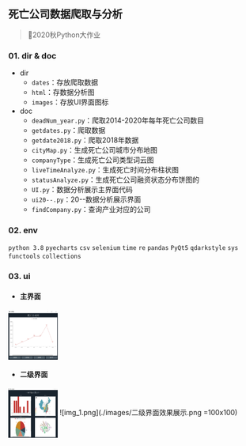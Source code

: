 ## 死亡公司数据爬取与分析

> 📝2020秋Python大作业
> 

### 01. dir & doc
- dir
  - `dates`：存放爬取数据
  - `html`：存数据分析图
  - `images`：存放UI界面图标
- doc
  - `deadNum_year.py`：爬取2014-2020年每年死亡公司数目
  - `getdates.py`：爬取数据
  - `getdate2018.py`：爬取2018年数据
  - `cityMap.py`：生成死亡公司城市分布地图
  - `companyType`：生成死亡公司类型词云图
  - `liveTimeAnalyze.py`：生成死亡时间分布柱状图
  - `statusAnalyze.py`：生成死亡公司融资状态分布饼图的
  - `UI.py`：数据分析展示主界面代码
  - `ui20--.py`：20--数据分析展示界面
  - `findCompany.py`：查询产业对应的公司

### 02. env
`python 3.8`
`pyecharts` `csv` `selenium` `time` `re` `pandas` `PyQt5` `qdarkstyle` `sys` `functools` `collections`

### 03. ui
- #### 主界面

<img src="./images/主界面效果展示.png" width = "100" height = "100" alt="图片名称" align=center />

- #### 二级界面

<img src="./images/二级界面效果展示.png" width = "100" height = "100" alt="图片名称" align=center />
![img_1.png](./images/二级界面效果展示.png =100x100)







